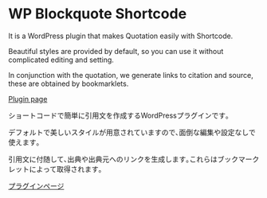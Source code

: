 # WP Blockquote Shortcode

It is a WordPress plugin that makes Quotation easily with Shortcode.

Beautiful styles are provided by default, so you can use it without complicated editing and setting.

In conjunction with the quotation, we generate links to citation and source, these are obtained by bookmarklets.

[Plugin page](http://e-joint.jp/works/wp-sns-share-buttons/)

ショートコードで簡単に引用文を作成するWordPressプラグインです｡

デフォルトで美しいスタイルが用意されていますので､面倒な編集や設定なしで使えます｡

引用文に付随して､出典や出典元へのリンクを生成します｡これらはブックマークレットによって取得されます｡

[プラグインページ](http://e-joint.jp/works/wp-sns-share-buttons/)
